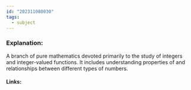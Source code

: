```yaml
---
id: "202311080030"
tags:
  - subject
---
```

### Explanation:
A branch of pure mathematics devoted primarily to the study of integers and integer-valued functions. It includes understanding properties of and relationships between different types of numbers.
#### Links:

